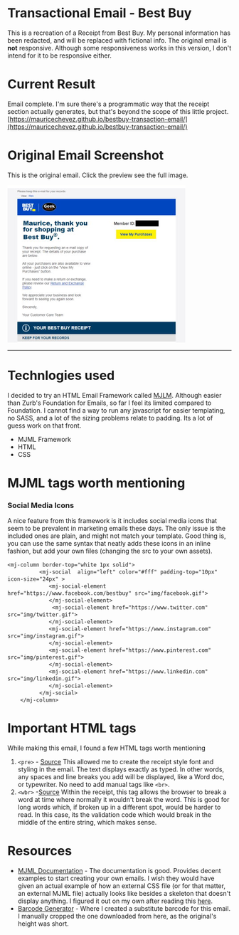 # Transactional Email - Best Buy
This is a recreation of a Receipt from Best Buy. My personal information has been redacted, and will be replaced with fictional info. The original email is **not** responsive. Although some responsiveness works in this version, I don't intend for it to be responsive either.

# Current Result
Email complete. I'm sure there's a programmatic way that the receipt section actually generates, but that's beyond the scope of this little project.
[https://mauricechevez.github.io/bestbuy-transaction-email/](https://mauricechevez.github.io/bestbuy-transaction-email/)

# Original Email Screenshot
This is the original email. Click the preview see the full image.

<a href="./img/email-screenshot.jpg" alt="Original Email"><img src="./img/email-screenshot_thumb.jpg" alt="original email"></a>

---
# Technlogies used
I decided to try an HTML Email Framework called [MJLM](https://mjml.io/). Although easier than Zurb's Foundation for Emails, so far I feel its limited compared to Foundation. I cannot find a way to run any javascript for easier templating, no SASS, and a lot of the sizing problems relate to padding. Its a lot of guess work on that front.
* MJML Framework
* HTML
* CSS

# MJML tags worth mentioning
### Social Media Icons
A nice feature from this framework is it includes social media icons that seem to be prevalent in marketing emails these days. The only issue is the included ones are plain, and might not match your template. Good thing is, you can use the same syntax that neatly adds these icons in an inline fashion, but add your own files (changing the src to your own assets). 
```mjml
<mj-column border-top="white 1px solid"> 
          <mj-social  align="left" color="#fff" padding-top="10px" icon-size="24px" >
             <mj-social-element href="https://www.facebook.com/bestbuy" src="img/facebook.gif">
             </mj-social-element>
              <mj-social-element href="https://www.twitter.com" src="img/twitter.gif">
             </mj-social-element>
             <mj-social-element href="https://www.instagram.com" src="img/instagram.gif">
             </mj-social-element>
             <mj-social-element href="https://www.pinterest.com" src="img/pinterest.gif">
             </mj-social-element>
             <mj-social-element href="https://www.linkedin.com" src="img/linkedin.gif">
             </mj-social-element>
          </mj-social>
    </mj-column>

```

# Important HTML tags
While making this email, I found a few HTML tags worth mentioning
1. `<pre>` - [Source](https://www.w3schools.com/tags/tag_pre.asp) This allowed me to create the receipt style font and styling in the email. The text displays exactly as typed. In other words, any spaces and line breaks you add will be displayed, like a Word doc, or typewriter. No need to add manual tags like `<br>`.
2. `<wbr>` -[Source](https://developer.mozilla.org/en-US/docs/Web/HTML/Element/wbr) Within the receipt, this tag allows the browser to break a word at time where normally it wouldn't break the word. This is good for long words which, if broken up in a different spot, would be harder to read. In this case, its the validation code which would break in the middle of the entire string, which makes sense.

# Resources
* [MJML Documentation](https://documentation.mjml.io/) - The documentation is good. Provides decent examples to start creating your own emails. I wish they would have given an actual example of how an external CSS file (or for that matter, an external MJML file) actually looks like besides a skeleton that doesn't display anything. I figured it out on my own after reading this [here](https://github.com/mjmlio/mjml/issues/1049).
* [Barcode Generator](https://www.cognex.com/resources/interactive-tools/free-barcode-generator) - Where I created a substitute barcode for this email. I manually cropped the one downloaded from here, as the original's height was short.